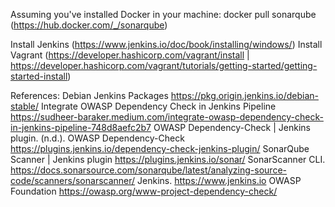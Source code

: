 Assuming you've installed Docker in your machine:
docker pull sonarqube (https://hub.docker.com/_/sonarqube)

Install Jenkins (https://www.jenkins.io/doc/book/installing/windows/)
Install Vagrant (https://developer.hashicorp.com/vagrant/install | https://developer.hashicorp.com/vagrant/tutorials/getting-started/getting-started-install)

References:
Debian Jenkins Packages https://pkg.origin.jenkins.io/debian-stable/
Integrate OWASP Dependency Check in Jenkins Pipeline https://sudheer-baraker.medium.com/integrate-owasp-dependency-check-in-jenkins-pipeline-748d8aefc2b7
OWASP Dependency-Check | Jenkins plugin. (n.d.). OWASP Dependency-Check https://plugins.jenkins.io/dependency-check-jenkins-plugin/
SonarQube Scanner | Jenkins plugin https://plugins.jenkins.io/sonar/
SonarScanner CLI. https://docs.sonarsource.com/sonarqube/latest/analyzing-source-code/scanners/sonarscanner/
Jenkins. https://www.jenkins.io
OWASP Foundation https://owasp.org/www-project-dependency-check/